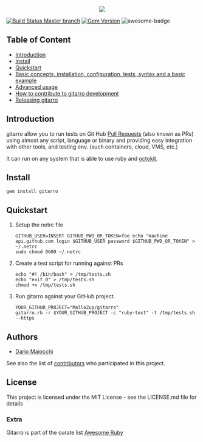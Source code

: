  <p align="center"><img src=assets/images/Mesa-de-trabajo-1ldpi-2.png></p>

[![Build Status Master branch](https://travis-ci.org/openSUSE/gitarro.svg?branch=master)](https://travis-ci.org/openSUSE/gitarro)
[![Gem Version](https://badge.fury.io/rb/gitarro.svg)](https://badge.fury.io/rb/gitarro)
![awesome-badge](assets/images/badge.svg)

## Table of Content

- [Introduction](#introduction)
- [Install](#install)
- [Quickstart](#quickstart)
- [Basic concepts, installation, configuration, tests, syntax and a basic example](doc/BASICS.md)
- [Advanced usage](doc/ADVANCED.md)
- [How to contribute to gitarro development](doc/CONTRIBUTING.md)
- [Releasing gitarro](doc/RELEASING.md)

## Introduction

gitarro allow you to run tests on Git Hub [Pull Requests](https://help.github.com/articles/about-pull-requests/) (also known as PRs) using almost any script, language or binary and providing easy integration with other tools, and testing env. (such containers, cloud, VMS, etc.)

It can run on any system that is able to use ruby and [octokit](https://github.com/octokit/octokit.rb).

## Install

`gem install gitarro`

## Quickstart

1. Setup the netrc file
    ```shell
    GITHUB_USER=INSERT GITHUB_PWD_OR_TOKEN=foo echo "machine api.github.com login $GITHUB_USER password $GITHUB_PWD_OR_TOKEN" > ~/.netrc
    sudo chmod 0600 ~/.netrc
    ```

2. Create a test script for running against PRs

    ```shell
    echo "#! /bin/bash" > /tmp/tests.sh
    echo "exit 0" > /tmp/tests.sh
    chmod +x /tmp/tests.sh
    ```

3. Run gitarro against your GitHub project.

    ```shell
    YOUR_GITHUB_PROJECT="MalloZup/gitarro"
    gitarro.rb -r $YOUR_GITHUB_PROJECT -c "ruby-test" -t /tmp/tests.sh --https
    ```

## Authors

- [Dario Maiocchi](https://github.com/MalloZup)

See also the list of [contributors](https://github.com/openSUSE/gitarro/graphs/contributors) who participated in this project.

## License

This project is licensed under the MIT License - see the LICENSE.md file for details

### Extra

Gitarro is part of the curate list [Awesome Ruby](http://awesome-ruby.com)
